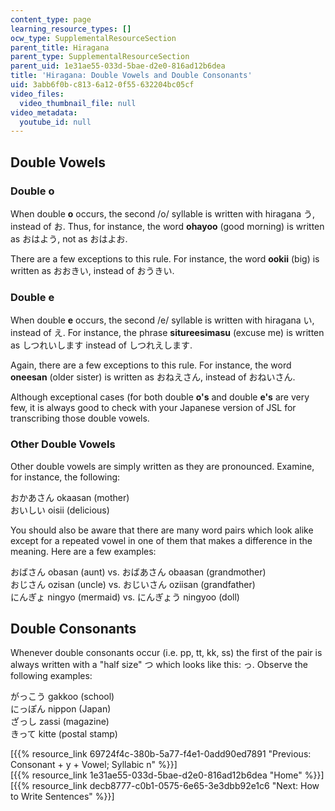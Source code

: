 ```yaml
---
content_type: page
learning_resource_types: []
ocw_type: SupplementalResourceSection
parent_title: Hiragana
parent_type: SupplementalResourceSection
parent_uid: 1e31ae55-033d-5bae-d2e0-816ad12b6dea
title: 'Hiragana: Double Vowels and Double Consonants'
uid: 3abb6f0b-c813-6a12-0f55-632204bc05cf
video_files:
  video_thumbnail_file: null
video_metadata:
  youtube_id: null
---
```


Double Vowels
-------------

### Double o

When double **o** occurs, the second /o/ syllable is written with hiragana う, instead of お. Thus, for instance, the word **ohayoo** (good morning) is written as おはよう, not as おはよお.

There are a few exceptions to this rule. For instance, the word **ookii** (big) is written as おおきい, instead of おうきい.

### Double e

When double **e** occurs, the second /e/ syllable is written with hiragana い, instead of え. For instance, the phrase **situreesimasu** (excuse me) is written as しつれいします instead of しつれえします.

Again, there are a few exceptions to this rule. For instance, the word **oneesan** (older sister) is written as おねえさん, instead of おねいさん.

Although exceptional cases (for both double **o's** and double **e's** are very few, it is always good to check with your Japanese version of JSL for transcribing those double vowels.

### Other Double Vowels

Other double vowels are simply written as they are pronounced. Examine, for instance, the following:

おかあさん okaasan (mother)  
おいしい oisii (delicious)

You should also be aware that there are many word pairs which look alike except for a repeated vowel in one of them that makes a difference in the meaning. Here are a few examples:

おばさん obasan (aunt) vs. おばあさん obaasan (grandmother)  
おじさん ozisan (uncle) vs. おじいさん oziisan (grandfather)  
にんぎょ ningyo (mermaid) vs. にんぎょう ningyoo (doll)

Double Consonants
-----------------

Whenever double consonants occur (i.e. pp, tt, kk, ss) the first of the pair is always written with a "half size" つ which looks like this: っ. Observe the following examples:

がっこう gakkoo (school)  
にっぽん nippon (Japan)  
ざっし zassi (magazine)  
きって kitte (postal stamp)

  
\[{{% resource_link 69724f4c-380b-5a77-f4e1-0add90ed7891 "Previous: Consonant + y + Vowel; Syllabic n" %}}\]  
\[{{% resource_link 1e31ae55-033d-5bae-d2e0-816ad12b6dea "Home" %}}\]  
\[{{% resource_link decb8777-c0b1-0575-6e65-3e3dbb92e1c6 "Next: How to Write Sentences" %}}\]